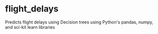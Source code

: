 # flight_delays
Predicts flight delays using Decision trees using Python's pandas, numpy, and sci-kit learn libraries
